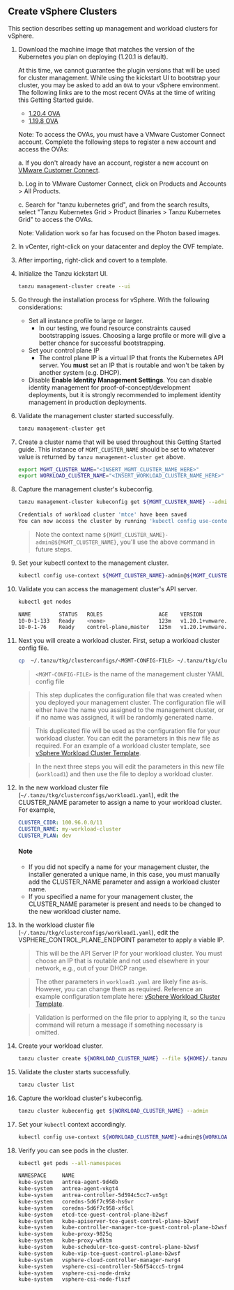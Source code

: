 ## Create vSphere Clusters

This section describes setting up management and workload clusters for
vSphere.

1. Download the machine image that matches the version of the Kubernetes you plan on deploying (1.20.1 is default).

    At this time, we cannot guarantee the plugin versions that will be used for cluster management.
    While using the kickstart UI to bootstrap your cluster, you may be asked to add an `OVA` to your vSphere environment. The following links are to the most recent OVAs at the time of writing this Getting Started guide.

    * [1.20.4
      OVA](http://build-squid.eng.vmware.com/build/mts/release/bora-17800251/publish/lin64/tkg_release/node/ova-photon-3-v1.20.4+vmware.1-tkg.0-2326554155028348692/photon-3-kube-v1.20.4+vmware.1-tkg.0-2326554155028348692.ova)
    * [1.19.8
      OVA](http://build-squid.eng.vmware.com/build/mts/release/bora-17759077/publish/lin64/tkg_release/node/ova-photon-3-v1.19.8+vmware.1-tkg.0-15338136437231643652/photon-3-kube-v1.19.8+vmware.1-tkg.0-15338136437231643652.ova)

    Note: To access the OVAs, you must have a VMware Customer Connect account. Complete the following steps to register a new account and access the OVAs:

    a. If you don't already have an account, register a new account on [VMware Customer Connect](http://my.vmware.com/).

    b. Log in to VMware Customer Connect, click on Products and Accounts > All Products.

    c. Search for "tanzu kubernetes grid", and from the search results, select "Tanzu Kubernetes Grid > Product Binaries > Tanzu Kubernetes Grid" to access the OVAs.
    <!--If you're asked for another `OVA` version by the kickstart UI, you can
    download the OVA that corresponds to the rc version (e.g. 1,2,3,etc) at the [TKG
    daily builds confluence page](https://confluence.eng.vmware.com/pages/viewpage.action?spaceKey=TKG&title=TKG+Release+Daily+Build#TKGReleaseDailyBuild-TKG1.3.0RC.3(March/09/2021)).-->

    Note: Validation work so far has focused on the Photon based images.

1. In vCenter, right-click on your datacenter and deploy the OVF template.

1. After importing, right-click and covert to a template.

1. Initialize the Tanzu kickstart UI.

    ```sh
    tanzu management-cluster create --ui
    ```

1. Go through the installation process for vSphere. With the following
   considerations:

   * Set all instance profile to large or larger.
     * In our testing, we found resource constraints caused bootstrapping
     issues. Choosing a large profile or more will give a better chance for
     successful bootstrapping.
   * Set your control plane IP
     * The control plane IP is a virtual IP that fronts the Kubernetes API
     server. You **must** set an IP that is routable and won't be taken by
     another system (e.g. DHCP).
   * Disable **Enable Identity Management Settings**. You can disable identity management for proof-of-concept/development deployments, but it is strongly recommended to implement identity management in production deployments.

1. Validate the management cluster started successfully.

    ```sh
    tanzu management-cluster get
    ```

1. Create a cluster name that will be used throughout this Getting Started guide. This instance of `MGMT_CLUSTER_NAME` should be set to whatever value is returned by `tanzu management-cluster get` above.

    ```sh
    export MGMT_CLUSTER_NAME="<INSERT_MGMT_CLUSTER_NAME_HERE>"
    export WORKLOAD_CLUSTER_NAME="<INSERT_WORKLOAD_CLUSTER_NAME_HERE>"
    ```

1. Capture the management cluster's kubeconfig.

    ```sh
    tanzu management-cluster kubeconfig get ${MGMT_CLUSTER_NAME} --admin

    Credentials of workload cluster 'mtce' have been saved
    You can now access the cluster by running 'kubectl config use-context mtce-admin@mtce'
    ```

    > Note the context name `${MGMT_CLUSTER_NAME}-admin@${MGMT_CLUSTER_NAME}`, you'll use the above command in
    > future steps.

1. Set your kubectl context to the management cluster.

    ```sh
    kubectl config use-context ${MGMT_CLUSTER_NAME}-admin@${MGMT_CLUSTER_NAME}
    ```

1. Validate you can access the management cluster's API server.

    ```sh
    kubectl get nodes

    NAME         STATUS   ROLES                  AGE    VERSION
    10-0-1-133   Ready    <none>                 123m   v1.20.1+vmware.2
    10-0-1-76    Ready    control-plane,master   125m   v1.20.1+vmware.2
    ```

1. Next you will create a workload cluster. First, setup a workload cluster config file.

    ```sh
    cp  ~/.tanzu/tkg/clusterconfigs/<MGMT-CONFIG-FILE> ~/.tanzu/tkg/clusterconfigs/workload1.yaml
    ```
   > ``<MGMT-CONFIG-FILE>`` is the name of the management cluster YAML config file

   > This step duplicates the configuration file that was created when you deployed your management cluster. The configuration file will either have the name you assigned to the management cluster, or if no name was assigned, it will be randomly generated name.

   > This duplicated file will be used as the configuration file for your workload cluster. You can edit the parameters in this new  file as required. For an example of a workload cluster template, see  [vSphere Workload Cluster Template](../vsphere-wl-template).

   [](ignored)

   > In the next three steps you will edit the parameters in this new file (`workload1`) and then use the file to deploy a workload cluster.

   [](ignored)


2. In the new workload cluster file (`~/.tanzu/tkg/clusterconfigs/workload1.yaml`), edit the CLUSTER_NAME parameter to assign a name to your workload cluster. For example,

   ```yaml
   CLUSTER_CIDR: 100.96.0.0/11
   CLUSTER_NAME: my-workload-cluster
   CLUSTER_PLAN: dev
   ```
   #### Note
   * If you did not specify a name for your management cluster, the installer generated a unique name, in this case, you must manually add the CLUSTER_NAME parameter and assign a workload cluster name.
   * If you specified a name for your management cluster, the CLUSTER_NAME parameter is present and needs to be changed to the new workload cluster name.

3. In the workload cluster file (`~/.tanzu/tkg/clusterconfigs/workload1.yaml`), edit the VSPHERE_CONTROL_PLANE_ENDPOINT parameter to apply a viable IP.

   > This will be the API Server IP for your workload cluster. You must choose an IP that is routable and not used elsewhere in your network, e.g., out of your DHCP range.

   [](ignored)

   > The other parameters in ``workload1.yaml`` are likely fine as-is. However, you can change
   > them as required. Reference an example configuration template here:  [vSphere Workload Cluster Template](../vsphere-wl-template).

   > Validation is performed on the file prior to applying it, so the `tanzu` command will return a message if something necessary is omitted.

4. Create your workload cluster.

    ```sh
    tanzu cluster create ${WORKLOAD_CLUSTER_NAME} --file ${HOME}/.tanzu/tkg/clusterconfigs/workload1.yaml
    ```

5. Validate the cluster starts successfully.

    ```sh
    tanzu cluster list
    ```

6. Capture the workload cluster's kubeconfig.

    ```sh
    tanzu cluster kubeconfig get ${WORKLOAD_CLUSTER_NAME} --admin
    ```

7. Set your `kubectl` context accordingly.

    ```sh
    kubectl config use-context ${WORKLOAD_CLUSTER_NAME}-admin@${WORKLOAD_CLUSTER_NAME}
    ```

8. Verify you can see pods in the cluster.

    ```sh
    kubectl get pods --all-namespaces

    NAMESPACE     NAME                                                    READY   STATUS    RESTARTS   AGE
    kube-system   antrea-agent-9d4db                                      2/2     Running   0          3m42s
    kube-system   antrea-agent-vkgt4                                      2/2     Running   1          5m48s
    kube-system   antrea-controller-5d594c5cc7-vn5gt                      1/1     Running   0          5m49s
    kube-system   coredns-5d6f7c958-hs6vr                                 1/1     Running   0          5m49s
    kube-system   coredns-5d6f7c958-xf6cl                                 1/1     Running   0          5m49s
    kube-system   etcd-tce-guest-control-plane-b2wsf                      1/1     Running   0          5m56s
    kube-system   kube-apiserver-tce-guest-control-plane-b2wsf            1/1     Running   0          5m56s
    kube-system   kube-controller-manager-tce-guest-control-plane-b2wsf   1/1     Running   0          5m56s
    kube-system   kube-proxy-9825q                                        1/1     Running   0          5m48s
    kube-system   kube-proxy-wfktm                                        1/1     Running   0          3m42s
    kube-system   kube-scheduler-tce-guest-control-plane-b2wsf            1/1     Running   0          5m56s
    kube-system   kube-vip-tce-guest-control-plane-b2wsf                  1/1     Running   0          5m56s
    kube-system   vsphere-cloud-controller-manager-nwrg4                  1/1     Running   2          5m48s
    kube-system   vsphere-csi-controller-5b6f54ccc5-trgm4                 5/5     Running   0          5m49s
    kube-system   vsphere-csi-node-drnkz                                  3/3     Running   0          5m48s
    kube-system   vsphere-csi-node-flszf                                  3/3     Running   0          3m42s
    ```
